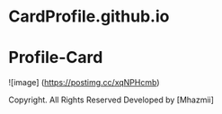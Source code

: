# CardProfile.github.io
# Profile-Card
![image] (https://postimg.cc/xqNPHcmb)

 Copyright. All Rights Reserved
              Developed by [Mhazmii]
